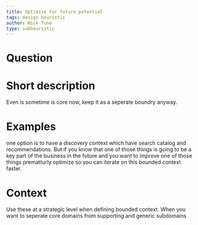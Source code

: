```yaml
---
title: Optimise for future potential
tags: design heuristic
author: Nick Tune
type: subheuristic
---
```

# Question

# Short description

Even is sometime is core now, keep it as a seperate boundry anyway.

# Examples

one option is to have a discovery context which have search catalog and recommendations. But if you know that one of those things is going to be a key part of the business in the future and you want to improve one of those things prematturly optimize so you can iterate on this bounded context faster.

# Context

Use these at a strategic level when defining bounded context. When you want to seperate core domains from supporting and generic subdomains
